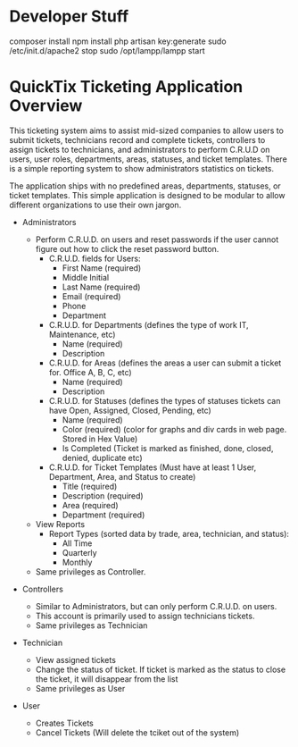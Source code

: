 # Developer Stuff
composer install
npm install
php artisan key:generate
sudo /etc/init.d/apache2 stop
sudo /opt/lampp/lampp start

# QuickTix Ticketing Application Overview

This ticketing system aims to assist mid-sized companies to allow users to submit tickets, technicians record and complete tickets, controllers to assign tickets to technicians, and administrators to perform C.R.U.D on users, user roles, departments, areas, statuses, and ticket templates. There is a simple reporting system to show administrators statistics on tickets.

The application ships with no predefined areas, departments, statuses, or ticket templates. This simple application is designed to be modular to allow different organizations to use their own jargon.

- Administrators
    - Perform C.R.U.D. on users and reset passwords if the user cannot figure out how to click the reset password button.
        - C.R.U.D. fields for Users:
            - First Name (required)
            - Middle Initial 
            - Last Name (required)
            - Email (required)
            - Phone
            - Department
        - C.R.U.D. for Departments (defines the type of work IT, Maintenance, etc)
            - Name (required)
            - Description
        - C.R.U.D. for Areas (defines the areas a user can submit a ticket for. Office A, B, C, etc)
            - Name (required)
            - Description
        - C.R.U.D. for Statuses (defines the types of statuses tickets can have Open, Assigned, Closed, Pending, etc)
            - Name (required)
            - Color (required) (color for graphs and div cards in web page. Stored in Hex Value)
            - Is Completed (Ticket is marked as finished, done, closed, denied, duplicate etc)
        - C.R.U.D. for Ticket Templates (Must have at least 1 User, Department, Area, and Status to create)
            - Title (required)
            - Description (required)
            - Area (required)
            - Department (required)
    - View Reports
        - Report Types (sorted data by trade, area, technician, and status):
            - All Time
            - Quarterly
            - Monthly
    - Same privileges as Controller.
- Controllers
    - Similar to Administrators, but can only perform C.R.U.D. on users.
    - This account is primarily used to assign technicians tickets.
    - Same privileges as Technician

- Technician
    - View assigned tickets
    - Change the status of ticket. If ticket is marked as the status to close the ticket, it will disappear from the list
    - Same privileges as User

- User
    - Creates Tickets
    - Cancel Tickets (Will delete the tciket out of the system)
    